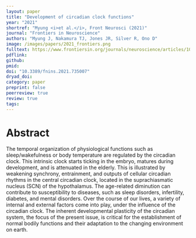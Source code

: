 ```yaml
---
layout: paper
title: "Development of circadian clock functions"
year: "2021"
shortref: "Myung <i>et al.</i>, Front Neurosci (2021)"
journal: "Frontiers in Neuroscience"
authors: "Myung J, Nakamura TJ, Jones JR, Silver R, Ono D"
image: /images/papers/2021_frontiers.png
fulltext: https://www.frontiersin.org/journals/neuroscience/articles/10.3389/fnins.2021.735007/full
pdflink: 
github: 
pmid: 
doi: "10.3389/fnins.2021.735007"
dryad_doi: 
category: paper
preprint: false
peerreview: true
review: true
tags:   
---
```


# Abstract 

The temporal organization of physiological functions such as sleep/wakefulness or body temperature are regulated by the circadian clock. This intrinsic clock starts ticking in the embryo, matures during development, and is attenuated in the elderly. This is illustrated by weakening synchrony, entrainment, and outputs of cellular circadian rhythms in the central circadian clock, located in the suprachiasmatic nucleus (SCN) of the hypothalamus. The age-related diminution can contribute to susceptibility to diseases, such as sleep disorders, infertility, diabetes, and mental disorders. Over the course of our lives, a variety of internal and external factors come into play, under the influence of the circadian clock. The inherent developmental plasticity of the circadian system, the focus of the present issue, is critical for the establishment of normal bodily functions and their adaptation to the changing environment on earth.